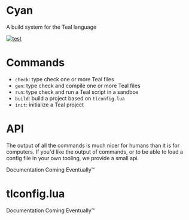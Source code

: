 # Cyan

A build system for the Teal language

[![test](https://github.com/teal-language/cyan/actions/workflows/test.yml/badge.svg)](https://github.com/teal-language/cyan/actions/workflows/test.yml)

# Commands

 - `check`: type check one or more Teal files
 - `gen`: type check and compile one or more Teal files
 - `run`: type check and run a Teal script in a sandbox
 - `build`: build a project based on `tlconfig.lua`
 - `init`: initialize a Teal project

# API

The output of all the commands is much nicer for humans than it is for computers. If you'd like the output of commands, or to be able to load a config file in your own tooling, we provide a small api.

Documentation Coming Eventually™

# tlconfig.lua

Documentation Coming Eventually™

